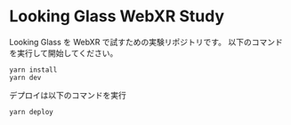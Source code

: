 # Looking Glass WebXR Study

Looking Glass を WebXR で試すための実験リポジトリです。
以下のコマンドを実行して開始してください。

```
yarn install
yarn dev
```

デプロイは以下のコマンドを実行

```
yarn deploy
```